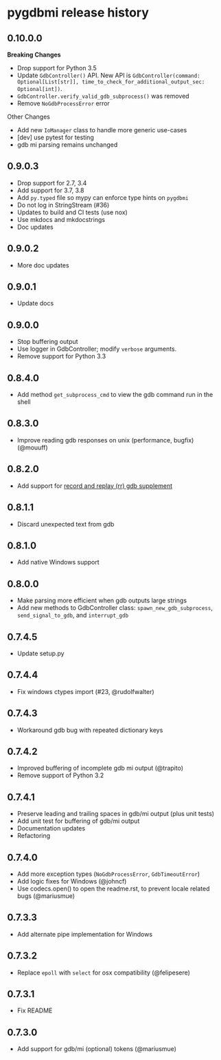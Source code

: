 # pygdbmi release history

## 0.10.0.0

 **Breaking Changes**

* Drop support for Python 3.5
* Update `GdbController()` API. New API is `GdbController(command: Optional[List[str]], time_to_check_for_additional_output_sec: Optional[int])`.
* `GdbController.verify_valid_gdb_subprocess()` was removed
* Remove `NoGdbProcessError` error

Other Changes

* Add new `IoManager` class to handle more generic use-cases
* [dev] use pytest for testing
* gdb mi parsing remains unchanged

## 0.9.0.3

* Drop support for 2.7, 3.4
* Add support for 3.7, 3.8
* Add `py.typed` file so mypy can enforce type hints on `pygdbmi`
* Do not log in StringStream (#36)
* Updates to build and CI tests (use nox)
* Use mkdocs and mkdocstrings
* Doc updates

## 0.9.0.2
* More doc updates

## 0.9.0.1
* Update docs

## 0.9.0.0
* Stop buffering output
* Use logger in GdbController; modify `verbose` arguments.
* Remove support for Python 3.3

## 0.8.4.0
* Add method `get_subprocess_cmd` to view the gdb command run in the shell

## 0.8.3.0
* Improve reading gdb responses on unix (performance, bugfix) (@mouuff)

## 0.8.2.0
* Add support for [record and replay (rr) gdb supplement](http://rr-project.org/)

## 0.8.1.1
* Discard unexpected text from gdb

## 0.8.1.0
* Add native Windows support

## 0.8.0.0
* Make parsing more efficient when gdb outputs large strings
* Add new methods to GdbController class: `spawn_new_gdb_subprocess`, `send_signal_to_gdb`, and `interrupt_gdb`

## 0.7.4.5
* Update setup.py

## 0.7.4.4
* Fix windows ctypes import (#23, @rudolfwalter)

## 0.7.4.3
* Workaround gdb bug with repeated dictionary keys

## 0.7.4.2
* Improved buffering of incomplete gdb mi output (@trapito)
* Remove support of Python 3.2

## 0.7.4.1
* Preserve leading and trailing spaces in gdb/mi output (plus unit tests)
* Add unit test for buffering of gdb/mi output
* Documentation updates
* Refactoring

## 0.7.4.0
* Add more exception types (`NoGdbProcessError`, `GdbTimeoutError`)
* Add logic fixes for Windows (@johncf)
* Use codecs.open() to open the readme.rst, to prevent locale related bugs (@mariusmue)

## 0.7.3.3
* Add alternate pipe implementation for Windows

## 0.7.3.2
* Replace `epoll` with `select` for osx compatibility (@felipesere)

## 0.7.3.1
* Fix README

## 0.7.3.0
* Add support for gdb/mi (optional) tokens (@mariusmue)
